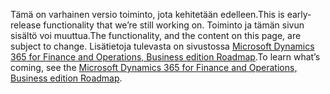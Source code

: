<span data-ttu-id="14a7c-101">Tämä on varhainen versio toiminto, jota kehitetään edelleen.</span><span class="sxs-lookup"><span data-stu-id="14a7c-101">This is early-release functionality that we’re still working on.</span></span> <span data-ttu-id="14a7c-102">Toiminto ja tämän sivun sisältö voi muuttua.</span><span class="sxs-lookup"><span data-stu-id="14a7c-102">The functionality, and the content on this page, are subject to change.</span></span> <span data-ttu-id="14a7c-103">Lisätietoja tulevasta on sivustossa [Microsoft Dynamics 365 for Finance and Operations, Business edition Roadmap](https://go.microsoft.com/fwlink/?linkid=842139).</span><span class="sxs-lookup"><span data-stu-id="14a7c-103">To learn what’s coming, see the [Microsoft Dynamics 365 for Finance and Operations, Business edition Roadmap](https://go.microsoft.com/fwlink/?linkid=842139).</span></span>

